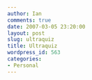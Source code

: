 ```yaml
---
author: Ian
comments: true
date: 2007-03-05 23:20:00
layout: post
slug: ultraquiz
title: Ultraquiz
wordpress_id: 563
categories:
- Personal
---
```



